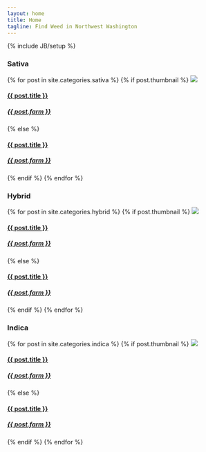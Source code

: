 ```yaml
---
layout: home
title: Home
tagline: Find Weed in Northwest Washington
---
```

{% include JB/setup %}

<div class="col-xs-12 col-md-4">
  <div class="list-group sativa">
    <h3>Sativa</h3>
    {% for post in site.categories.sativa %}
      {% if post.thumbnail %}
        <a class="list-group-item container-relative" href="{{ BASE_PATH }}{{ post.url }}">
          <img class="thumb-edge" src="{{ post.thumbnail }}"/>
          <span class="content-center-text-absolute text-capitalize">
          <div>
            <h4>{{ post.title }}</h4>
            <h5>{{ post.farm }}</h5>
            </div>
          </span>
        </a>
      {% else %}  
        <a class="list-group-item" href="{{ BASE_PATH }}{{ post.url }}">
          <span class="text-capitalize">
            <h4>{{ post.title }}</h4>
            <h5>{{ post.farm }}</h5>
          </span>
        </a>
      {% endif %}
    {% endfor %}      
  </div>
</div>

<div class="col-xs-12 col-md-4">
  <div class="list-group hybrid">
    <h3>Hybrid</h3>
    {% for post in site.categories.hybrid %}
      {% if post.thumbnail %}
        <a class="list-group-item container-relative" href="{{ BASE_PATH }}{{ post.url }}">
          <img class="thumb-edge" src="{{ post.thumbnail }}"/>
          <span class="content-center-text-absolute text-capitalize">
          <div>
            <h4>{{ post.title }}</h4>
            <h5>{{ post.farm }}</h5>
            </div>
          </span>
        </a>
      {% else %}  
        <a class="list-group-item" href="{{ BASE_PATH }}{{ post.url }}">
          <span class="text-capitalize">
            <h4>{{ post.title }}</h4>
            <h5>{{ post.farm }}</h5>
          </span>
        </a>
      {% endif %}
    {% endfor %}     
  </div>
</div>

<div class="col-xs-12 col-md-4">
  <div class="list-group indica">
    <h3>Indica</h3>
    {% for post in site.categories.indica %}
      {% if post.thumbnail %}
        <a class="list-group-item container-relative" href="{{ BASE_PATH }}{{ post.url }}">
          <img class="thumb-edge" src="{{ post.thumbnail }}"/>
          <span class="content-center-text-absolute text-capitalize">
          <div>
            <h4>{{ post.title }}</h4>
            <h5>{{ post.farm }}</h5>
            </div>
          </span>
        </a>
      {% else %}  
        <a class="list-group-item" href="{{ BASE_PATH }}{{ post.url }}">
          <span class="text-capitalize">
            <h4>{{ post.title }}</h4>
            <h5>{{ post.farm }}</h5>
          </span>
        </a>
      {% endif %}
    {% endfor %}    
  </div>
</div>


